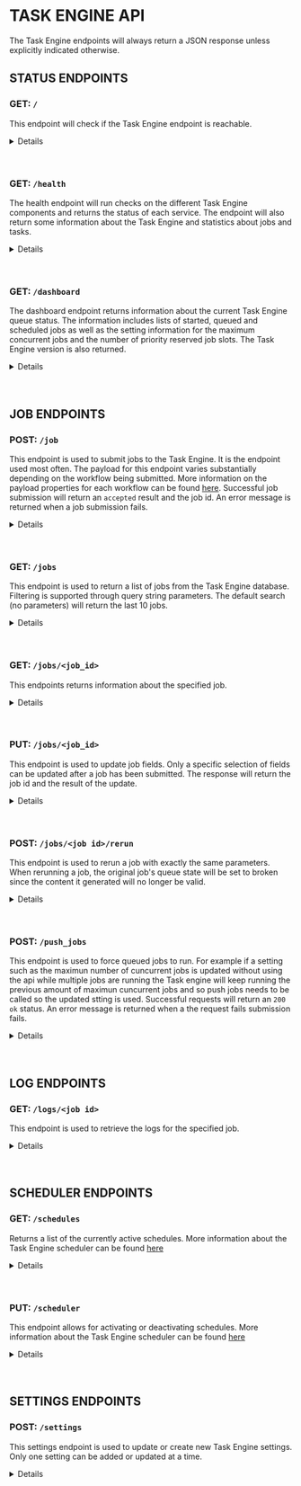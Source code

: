 # TASK ENGINE API

The Task Engine endpoints will always return a JSON response unless explicitly indicated otherwise.

## STATUS ENDPOINTS

### GET: `/`

This endpoint will check if the Task Engine endpoint is reachable.

<details>

<summary>Details</summary>
<br />

**Requires Authentication: No**<br />
**Required Headers: None** <br />
**Optional Headers: None**

```json
{
    "result": "alive"
}
```

</details><br /><br />

### GET: `/health`

The health endpoint will run checks on the different Task Engine components and returns the status of each service. The endpoint will also return some information about the Task Engine and statistics about jobs and tasks.

<details>

<summary>Details</summary>
<br />

**Requires Authentication: Yes**<br />
**Required Headers:**

- `client` - client name, required for authentication
- `api-key` - required for authentication
 
**Optional Headers: None**

Successful Response:

```json
{
    "version": "1.169.3", // Task Engine version
    "databases": {
        "redis": "OK",
        "postgres": "OK"
    },
    "queues": {
        "windows_capture": {
            "workers": 12,
            "working": 0,
            "pending": 0
        },
        "scheduler": {
            "workers": 1,
            "working": 0,
            "pending": 0
        },
        "work": {
            "workers": 9,
            "working": 0,
            "pending": 0
        },
        "controller": {
            "workers": 1,
            "working": 0,
            "pending": 0
        },
        "callback": {
            "workers": 2,
            "working": 0,
            "pending": 0
        }
    },
    "tasks": {
        "failed": 0,
        "pending": 0,
        "processed": 987654321
    },
    "jobs": {
        "completed": 12345,
        "failed": 65,
        "pending": 0,
        "broken": 20,
        "queued": 4,
        "started": 8,
        "scheduled": 7,
        "paused": 0,
        "max_jobs": 8,
        "priority_slots": 3
    }
}
```

500 - Error Response:

```json
{
    "error": "<error message>"
}
```

</details><br /><br />

### GET: `/dashboard`

The dashboard endpoint returns information about the current Task Engine queue status. The information includes lists of started, queued and scheduled jobs as well as the setting information for the maximum concurrent jobs and the number of priority reserved job slots. The Task Engine version is also returned.

<details>

<summary>Details</summary>
<br />

**Requires Authentication: No**<br />
**Required Headers:None**<br />
**Optional Headers:**

- `client` - client name, used to filter by client-name in multi-tenant setups.

```json
{
    "max_jobs": 2,
    "priority_slots": 0,
    "started": [
        {
            "id": 123,
            "client": "demo-client",
            "workflow": "vodcapture",
            "priority": 5,
            "position": 1,
            "created_at": "2019-11-29T10:47:50.431Z",
            "updated_at": "2020-07-13T09:44:48.451Z",
            "queue_state": "started",
            "failed": false,
            "run_at": "2020-11-29T18:00:30.000Z"
        },
        {
            "id": 124,
            "client": "demo-client",
            "workflow": "vodcapture",
            "priority": 5,
            "position": 1,
            "created_at": "2020-06-19T15:23:36.197Z",
            "updated_at": "2020-09-07T15:28:12.034Z",
            "queue_state": "started",
            "failed": false,
            "run_at": "2030-06-19T17:00:30.000Z"
        }
    ],
    "queued": [
        {
            "id": 125,
            "client": "demo-client",
            "workflow": "vodcapture",
            "priority": 6,
            "position": 1,
            "created_at": "2019-11-29T10:47:50.431Z",
            "updated_at": "2020-07-13T09:44:48.451Z",
            "queue_state": "queued",
            "failed": false,
            "run_at": "2020-11-29T18:00:30.000Z"
        },
        {
            "id": 126,
            "client": "demo-client",
            "workflow": "vodcapture",
            "priority": 6,
            "position": 1,
            "created_at": "2020-06-19T15:23:36.197Z",
            "updated_at": "2020-09-07T15:28:12.034Z",
            "queue_state": "queued",
            "failed": false,
            "run_at": "2030-06-19T17:00:30.000Z"
        }
    ],
    "scheduled": [
        {
            "id": 122,
            "client": "demo-client",
            "workflow": "vodcapture",
            "priority": 5,
            "position": 1,
            "created_at": "2020-07-13T09:49:27.086Z",
            "updated_at": "2020-07-13T09:49:27.206Z",
            "queue_state": "scheduled",
            "failed": false,
            "run_at": "2030-06-19T17:00:30.000Z"
        }
    ],
    "version": "1.169.3"
}
```

</details><br /><br />

## JOB ENDPOINTS

### POST: `/job`

This endpoint is used to submit jobs to the Task Engine. It is the endpoint used most often. The payload for this endpoint varies substantially depending on the workflow being submitted. More information on the payload properties for each workflow can be found [here](TaskEngineWorkflows.html). Successful job submission will return an `accepted` result and the job id. An error message is returned when a job submission fails.

<details>

<summary>Details</summary>
<br />

**Requires Authentication: Yes**<br />
**Required Headers:**

- `client` - client name, required for authentication
- `api-key` - required for authentication
- `Content-Type` - set to `application/json`

**Optional Headers: None**

Successful Response:

```json
{
    "id": "<job id>",
    "result": "accepted"
}


400 - Error Response:

```json
{
    "id": "<job id>",
    "error": "<error message>"
}
```

500 - Error Response:

```text
    "Unable to create job request"
```

</details><br /><br />

### GET: `/jobs`

This endpoint is used to return a list of jobs from the Task Engine database. Filtering is supported through query string parameters. The default search (no parameters) will return the last 10 jobs.

<details>

<summary>Details</summary>
<br />

**Requires Authentication: No**<br />
**Required Headers: None**<br />
**Optional Headers:None**<br />
**Query String Parameters:**

- `limit` - the maximum number of jobs to return
- `order_by` - order the query by a job property
- `asc` - order the results in ascending or descending order. Accepts 1 (true) or 0 (false)
- `state` - filter by job state. One of the following IDs needs to be specified
  - 0 - queued
  - 1 - started
  - 2 - completed
  - 3 - pending
  - 4 - broken
  - 5 - scheduled
  - 6 - paused
- `from` - used to filter by date range, based on the job creation date
- `to` - used to filter by date range, based on the job creation date
- `failed` - returned failed jobs. If used with a state, jobs will only be returned if state is set to 2 (completed)
- `search` - search term used to filter by eg. the content id for a submitted job
- `job_ids` - comma separated job ids
- `client` - client name to filter by

Successful response for `/jobs?limit=3&client=demo-client&state=2`

```json
[
    {
        "id": 123,
        "client": "demo-client",
        "workflow": "vodcapture",
        "priority": 5,
        "position": 1,
        "created_at": "2020-09-24T11:55:33.755Z",
        "updated_at": "2020-09-24T12:17:33.566Z",
        "queue_state": "completed",
        "parameters": "<parameters submitted when creating the job>",
        "failed": false,
        "run_at": "2020-09-24T11:55:33.755Z"
    },
    {
        "id": 114,
        "client": "demo-client",
        "workflow": "vodcapture",
        "priority": 5,
        "position": 1,
        "created_at": "2020-09-24T11:55:32.971Z",
        "updated_at": "2020-09-24T12:05:18.937Z",
        "queue_state": "completed",
        "parameters": "<parameters submitted when creating the job>",
        "failed": false,
        "run_at": "2020-09-24T11:55:32.971Z"
    },
    {
        "id": 102,
        "client": "demo-client",
        "workflow": "vodcapture",
        "priority": 5,
        "position": 1,
        "created_at": "2020-09-24T11:55:32.031Z",
        "updated_at": "2020-09-24T12:18:33.641Z",
        "queue_state": "completed",
        "parameters": "<parameters submitted when creating the job>",
        "failed": false,
        "run_at": "2020-09-24T11:55:32.031Z"
    }
]
```

400 - Error Response:

```json
{
    "error": "<error message>"
}
```

</details><br /><br />

### GET: `/jobs/<job_id>`

This endpoints returns information about the specified job.

<details>

<summary>Details</summary>
<br />

**Requires Authentication: No**<br />
**Required Headers: None**<br />
**Optional Headers: None**

Successful response for `/jobs/123`

```json
{
    "id": 123,
    "client": "demo-client",
    "workflow": "vodstream",
    "priority": 5,
    "position": 1,
    "top_of_queue": false,
    "parameters": "<parameters submitted when creating the job>",
    "created_at": "2019-09-18T17:13:47.713Z",
    "updated_at": "2019-09-18T17:16:05.215Z",
    "queue_state": "completed",
    "failed": false,
    "run_at": "2019-09-18T17:13:47.713Z"
}
```

400 - Error Response:

```json
{
    "error": "<error message>"
}
```

</details><br /><br />
       
### PUT: `/jobs/<job_id>`

This endpoint is used to update job fields. Only a specific selection of fields can be updated after a job has been submitted. The response will return the job id and the result of the update.

<details>

<summary>Details</summary>
<br />

**Requires Authentication: Yes**<br />
**Required Headers:**

- `client` - client name, required for authentication
- `api-key` - required for authentication
- `Content-Type` - set to `application/json`

**Optional Headers: None**

The list of job fields that can be updated:

- `queue_state` - The queue state for a job can be updated. This can be used to pause or break a job by specifying the values `paused` or `broken` respectively
- `run_at` - Updating the run_at field for a job changes when the job will be queued. The date must be in UTC and in the following format `yyyy-MM-ddTHH:mm:ss.fff`
- `priority` - Updating the priority for a job. More information on job priority can be found [here](TaskEngineWorkflowFeatures.html#priority)
- `sempahore_url` - This url can be used as part of the scheduling process. More information on the semaphore url can be found [here](TaskEngineWorkflowFeatures.html#scheduler)

Sample payload:

```json
{
    "client": "demo-client",
    "priority": "2",
    "run_at": "2020-09-09T14:30:00.000"
}
```

Successful Response:

```json
{
    "id": "<job id>",
    "result": "Performed updates: <list of updates>"
}
```

400 - Error Response:

```json
{
    "id": "<job id>",
    "error": "<error message>"
}
```

</details><br /><br />

### POST: `/jobs/<job id>/rerun`

This endpoint is used to rerun a job with exactly the same parameters. When rerunning a job, the original job's queue state will be set to broken since the content it generated will no longer be valid.

<details>

<summary>Details</summary>
<br />

**Requires Authentication: Yes**<br />
**Required Headers:**

- `client` - client name, required for authentication
- `api-key` - required for authentication

**Optional Headers: None**

Successful Response:

```json
{
    "id": "<job id>",
    "result": "accepted"
}
```

400 - Error Response:

```json
{
    "error": "<error message>"
}
```

</details><br /><br />

### POST: `/push_jobs`

This endpoint is used to force queued jobs to run. For example if a setting such as the maximun number of cuncurrent jobs is updated without using the api while multiple jobs are running the Task engine will keep running the previous amount of maximun cuncurrent jobs and so push jobs needs to be called so the updated stting is used. Successful requests will return an `200 ok` status. An error message is returned when a the request fails submission fails.

<details>

<summary>Details</summary>
<br />

**Requires Authentication: Yes**<br />
**Requires Administrator Privileges: Yes**<br />
**Required Headers:**

- `client` - client name, required for authentication
- `api-key` - required for authentication
- `Content-Type` - set to `application/json`

**Optional Headers: None**

Successful Response:

```
Status: 200, ok 
```

401 - Error Response:

```json
{
    "result": "Unauthorised request."
}
```

500 - Error Response:

```json
{
    "error": "<error message>"
}
```

</details><br /><br />

## LOG ENDPOINTS

### GET: `/logs/<job id>`

This endpoint is used to retrieve the logs for the specified job.

<details>

<summary>Details</summary>
<br />

**Requires Authentication: No**<br />
**Required Headers:**

- `Accept` - set to `application/json`

**Optional Headers: None**

Successful Response:

```json
[
    {
        "id": 691464,
        "job_id": 123,
        "severity": 1,
        "severity_description": "INFO",
        "progname": "api",
        "message": "{\"path\":\"POST /job\",\"remote_addr\":\"99.80.104.160\",\"headers\":{\"HTTP_VERSION\":\"HTTP/1.1\",\"HTTP_X_AUTH_KEY\":\"********************************3e2d\",\"HTTP_API_KEY\":\"********************************3e2d\",\"HTTP_X_API_KEY\":\"********************************3e2d\",\"HTTP_ACCEPT\":\"application/json, application/xml, text/json, text/x-json, text/javascript, text/xml\",\"HTTP_USER_AGENT\":\"RestSharp/106.3.1.0\",\"HTTP_HOST\":\"taskengine.demo-client.vualto.com\",\"HTTP_ACCEPT_ENCODING\":\"gzip, deflate\"},\"parameters\":{\"client\":\"demo-client\",\"parameters\":{\"folder\":\"a40fdaff-f904-4ea5-b893-a89152708952\",\"content_id\":\"a40fdaff-f904-4ea5-b893-a89152708952\",\"rest_endpoints\":[\"https://vis.controlhub.demo-client.vualto.com/api/event/vuflow/taskenginecallback\",\"https://admin.controlhub.demo-client.vualto.com/vod/PublishVuflowData\"]},\"job\":{\"workflow\":\"drmswitch\"}},\"payload\":\"job_created\"}",
        "created_at": "2020-07-06T12:48:49.591Z",
        "updated_at": "2020-07-06T12:48:49.591Z",
        "task_id": 0,
        "visible": true
    },
    {
        "id": 691465,
        "job_id": 123,
        "severity": 1,
        "severity_description": "INFO",
        "progname": "worker",
        "message": "No client definitions. Using common definitions.",
        "created_at": "2020-07-06T12:48:50.079Z",
        "updated_at": "2020-07-06T12:48:50.079Z",
        "task_id": 24100,
        "visible": true
    },
    ...
    ...
    ...
    {
        "id": 691516,
        "job_id": 123,
        "severity": 1,
        "severity_description": "INFO",
        "progname": "worker",
        "message": "'rename_manifests' completed successfully",
        "created_at": "2020-07-06T12:48:52.282Z",
        "updated_at": "2020-07-06T12:48:52.282Z",
        "task_id": 24102,
        "visible": true
    },
    {
        "id": 691519,
        "job_id": 123,
        "severity": 1,
        "severity_description": "INFO",
        "progname": "controller",
        "message": "job has completed successfully",
        "created_at": "2020-07-06T12:48:52.684Z",
        "updated_at": "2020-07-06T12:48:52.684Z",
        "task_id": 24102,
        "visible": true
    },
    {
        "id": 691520,
        "job_id": 123,
        "severity": 1,
        "severity_description": "INFO",
        "progname": "callback",
        "message": "No client definitions. Using common definitions.",
        "created_at": "2020-07-06T12:48:53.421Z",
        "updated_at": "2020-07-06T12:48:53.421Z",
        "task_id": 24102,
        "visible": true
    },
]
```

400 - Error Response:

```json
{
    "error": "<error message>"
}
```

</details><br /><br />

## SCHEDULER ENDPOINTS

### GET: `/schedules`

Returns a list of the currently active schedules. More information about the Task Engine scheduler can be found [here](TaskEngineWorkflowFeatures.html#Scheduler)

<details>

<summary>Details</summary>
<br />

**Requires Authentication: Yes**<br />
**Required Headers:**

- `client` - client name, required for authentication
- `api-key` - required for authentication

**Optional Headers:None**

Successful Response:

```json
{
    "result": "ok",
    "schedules": {
        "queue_scheduled_jobs": {
            "class": "QueueJobs",
            "every": [
                60,
                {
                    "first_in": 5
                }
            ],
            "queue": "scheduler",
            "description": "Enqueues scheduled jobs that have a run_at time in the past."
        }
    }
}
```

400 - Error Response:

```json
{
    "error": "<error message>"
}
```

</details><br /><br />

### PUT: `/scheduler`

This endpoint allows for activating or deactivating schedules. More information about the Task Engine scheduler can be found [here](TaskEngineWorkflowFeatures.html#Scheduler)

<details>

<summary>Details</summary>
<br />

**Requires Authentication: Yes**<br />
**Required Headers:**

- `client` - client name, required for authentication
- `api-key` - required for authentication

**Optional Headers:None**

Payload parameters:

- `schedule` - name of the schedule to be activated or deactivated
- `active` - accepts true or false to set the schedule to active or inactive

Sample Payload:

```json
{
    "schedule": "<schedule name>",
    "active": true
}
```

Successful Response:

```json
{
    "result": "ok",
    "schedules": ["<list of schedules>"]
}
```

400 - Error Response

```json
{
    "error": "<error message>"
}
```

</details><br /><br />

## SETTINGS ENDPOINTS

### POST: `/settings`

This settings endpoint is used to update or create new Task Engine settings. Only one setting can be added or updated at a time.

<details>

<summary>Details</summary>
<br />

System default settings:

- `max_jobs` - The maximum number of concurrent jobs. Default: 2
- `priority_slots` - The number of concurrent job slots that should be reserved for high priority jobs. More information can be found [here](TaskEngineWorkflowFeatures.html#priority-slots). Default: 0
- `priority_threshold` - The threshold at which jobs will start being considered as priority. Default: 5.
- `schedule_interval` - The interval, in seconds, between scheduler executions. Default: 60
- `retry_delay` - The delay, in seconds, between retries for failed Resque tasks. Default: 5
- `retry_limit` - The number of times a Resque task should be retried before a job is abandoned. Default: 3

**Requires Authentication: Yes**<br />
**Required Headers:**

- `client` - client name, required for authentication
- `api-key` - required for authentication
- `content-type` - set to `application/json`

**Optional Headers:None**

Payload parameters:

- `name` - setting name from the list above or name for a new setting
- `setting` - the value to be given to that setting

Sample Payload:

```json
{
    "name": "max_jobs", // setting name
    "setting": "4" // value
}
```

Successful Response:

```json
{
    "result": "ok",
    "message": "<setting name> setting created/updated"
}
```

400 - Error Response

```json
{
    "error": "<error message>"
}
```

</details>
